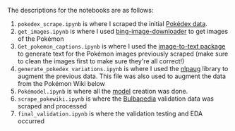 The descriptions for the notebooks are as follows: 
1. `pokedex_scrape.ipynb` is where I scraped the initial [Pokédex data](https://pokemondb.net/).
1. `get_images.ipynb` is where I used [bing-image-downloader](https://pypi.org/project/bing-image-downloader/) to get images of the Pokémon
3. `Get_pokemon_captions.ipynb` is where I used the [image-to-text package](https://github.com/salesforce/BLIP) to generate text for the Pokémon images previously scraped (make sure to clean the images first to make sure they're all correct!)
4. `generate_pokedex variations.ipynb` is where I used the [nlpaug](https://pypi.org/project/nlpaug/0.0.5/) library to augment the previous data. This file was also used to augment the data from the Pokémon Wiki below
5. `Pokémodel.ipynb` is where all the [model](https://huggingface.co/docs/transformers/model_doc/bert) creation was done. 
6. `scrape_pokewiki.ipynb` is where the [Bulbapedia](https://bulbapedia.bulbagarden.net/wiki/Main_Page) validation data was scraped and processed
7. `final_validation.ipynb` is where the validation testing and EDA occurred
